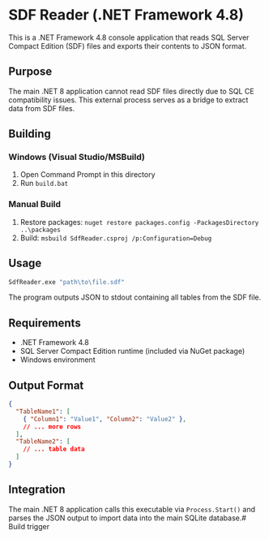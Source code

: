 # SDF Reader (.NET Framework 4.8)

This is a .NET Framework 4.8 console application that reads SQL Server Compact Edition (SDF) files and exports their contents to JSON format.

## Purpose

The main .NET 8 application cannot read SDF files directly due to SQL CE compatibility issues. This external process serves as a bridge to extract data from SDF files.

## Building

### Windows (Visual Studio/MSBuild)
1. Open Command Prompt in this directory
2. Run `build.bat`

### Manual Build
1. Restore packages: `nuget restore packages.config -PackagesDirectory ..\packages`
2. Build: `msbuild SdfReader.csproj /p:Configuration=Debug`

## Usage

```bash
SdfReader.exe "path\to\file.sdf"
```

The program outputs JSON to stdout containing all tables from the SDF file.

## Requirements

- .NET Framework 4.8
- SQL Server Compact Edition runtime (included via NuGet package)
- Windows environment

## Output Format

```json
{
  "TableName1": [
    { "Column1": "Value1", "Column2": "Value2" },
    // ... more rows
  ],
  "TableName2": [
    // ... table data
  ]
}
```

## Integration

The main .NET 8 application calls this executable via `Process.Start()` and parses the JSON output to import data into the main SQLite database.# Build trigger

